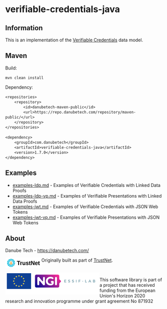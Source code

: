 # verifiable-credentials-java

## Information

This is an implementation of the [Verifiable Credentials](https://w3c.github.io/vc-data-model/) data model.

## Maven

Build:

	mvn clean install

Dependency:

	<repositories>
		<repository>
			<id>danubetech-maven-public</id>
			<url>https://repo.danubetech.com/repository/maven-public/</url>
		</repository>
	</repositories>

	<dependency>
		<groupId>com.danubetech</groupId>
		<artifactId>verifiable-credentials-java</artifactId>
		<version>1.7.0</version>
	</dependency>

## Examples

 * [examples-ldp.md](examples-ldp.md) - Examples of Verifiable Credentials with Linked Data Proofs
 * [examples-ldp-vp.md](examples-ldp-vp.md) - Examples of Verifiable Presentations with Linked Data Proofs
 * [examples-jwt.md](examples-jwt.md) - Examples of Verifiable Credentials with JSON Web Tokens
 * [examples-jwt-vp.md](examples-jwt-vp.md) - Examples of Verifiable Presentations with JSON Web Tokens

## About

Danube Tech - https://danubetech.com/

<img align="left" src="https://raw.githubusercontent.com/danubetech/verifiable-credentials-java/master/docs/trustnet-logo.png" width="115">

Originally built as part of [TrustNet](http://trustnet.fi/).

<br clear="left" />

<img align="left" height="70" src="https://raw.githubusercontent.com/danubetech/verifiable-credentials-java/main/docs/logo-ngi-essiflab.png">

This software library is part of a project that has received funding from the European Union's Horizon 2020 research and innovation programme under grant agreement No 871932
